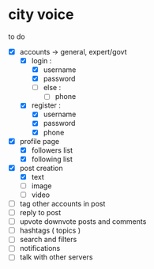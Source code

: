 # city voice

to do

- [x] accounts -> general, expert/govt
    - [x] login :
        - [x] username
        - [x] password
        - [ ] else : 
            - [ ] phone
    - [x] register :
        - [x] username
        - [x] password
        - [x] phone
- [x] profile page
    - [x] followers list
    - [x] following list
- [x] post creation
    - [x]  text
    - [ ]  image
    - [ ]  video
- [ ] tag other accounts in post
- [ ] reply to post
- [ ] upvote downvote posts and comments
- [ ] hashtags ( topics )
- [ ] search and filters
- [ ] notifications
- [ ] talk with other servers
